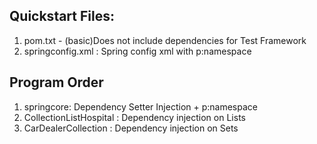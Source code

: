 ## Quickstart Files:
1. pom.txt - (basic)Does not include dependencies for Test Framework
2. springconfig.xml : Spring config xml with p:namespace

## Program Order
1. springcore: Dependency Setter Injection + p:namespace
2. CollectionListHospital : Dependency injection on Lists
3. CarDealerCollection : Dependency injection on Sets